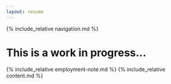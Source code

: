 ```yaml
---
layout: resume
---
```


<!-- Navigation-->
{% include_relative navigation.md %}
<h1>This is a work in progress...</h1>
<!-- Employment Note-->
{% include_relative employment-note.md %}
<!-- Page Content-->
{% include_relative content.md %}